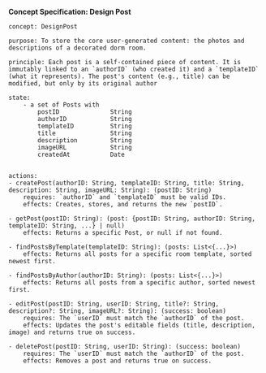 **Concept Specification: Design Post**

    concept: DesignPost

    purpose: To store the core user-generated content: the photos and descriptions of a decorated dorm room.

    principle: Each post is a self-contained piece of content. It is immutably linked to an `authorID` (who created it) and a `templateID` (what it represents). The post's content (e.g., title) can be modified, but only by its original author

    state:
        - a set of Posts with
            postID              String
            authorID            String
            templateID          String 
            title               String 
            description         String 
            imageURL            String
            createdAt           Date 


    actions:
    - createPost(authorID: String, templateID: String, title: String, description: String, imageURL: String): (postID: String)
        requires: `authorID` and `templateID` must be valid IDs.
        effects: Creates, stores, and returns the new `postID`.

    - getPost(postID: String): (post: {postID: String, authorID: String, templateID: String, ...} | null)
        effects: Returns a specific Post, or null if not found.

    - findPostsByTemplate(templateID: String): (posts: List<{...}>)
        effects: Returns all posts for a specific room template, sorted newest first.

    - findPostsByAuthor(authorID: String): (posts: List<{...}>)
        effects: Returns all posts from a specific author, sorted newest first.

    - editPost(postID: String, userID: String, title?: String, description?: String, imageURL?: String): (success: boolean)
        requires: The `userID` must match the `authorID` of the post.
        effects: Updates the post's editable fields (title, description, image) and returns true on success.

    - deletePost(postID: String, userID: String): (success: boolean)
        requires: The `userID` must match the `authorID` of the post.
        effects: Removes a post and returns true on success.

<br>
